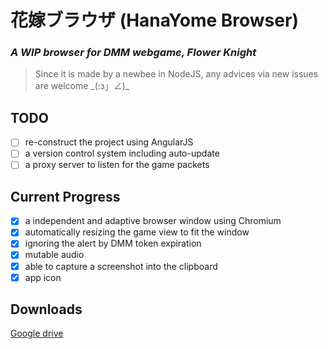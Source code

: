 # [](./app.ico) 花嫁ブラウザ (HanaYome Browser)
### _A WIP browser for DMM webgame, Flower Knight_
> Since it is made by a newbee in NodeJS, any advices via new issues are welcome \_(:з」∠)\_

## TODO
- [ ] re-construct the project using AngularJS
- [ ] a version control system including auto-update
- [ ] a proxy server to listen for the game packets

## Current Progress
- [x] a independent and adaptive browser window using Chromium
- [x] automatically resizing the game view to fit the window
- [x] ignoring the alert by DMM token expiration
- [x] mutable audio
- [x] able to capture a screenshot into the clipboard
- [x] app icon

## Downloads
[Google drive](https://drive.google.com/open?id=0B3_3qzw-W0QVTENkbEpoWUdHekE)
